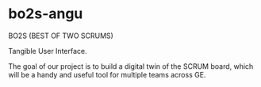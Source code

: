 # bo2s-angu

BO2S (BEST OF TWO SCRUMS)

Tangible User Interface.

The goal of our project is to build a digital twin of the SCRUM board, which will be a handy and useful tool for multiple teams across GE.